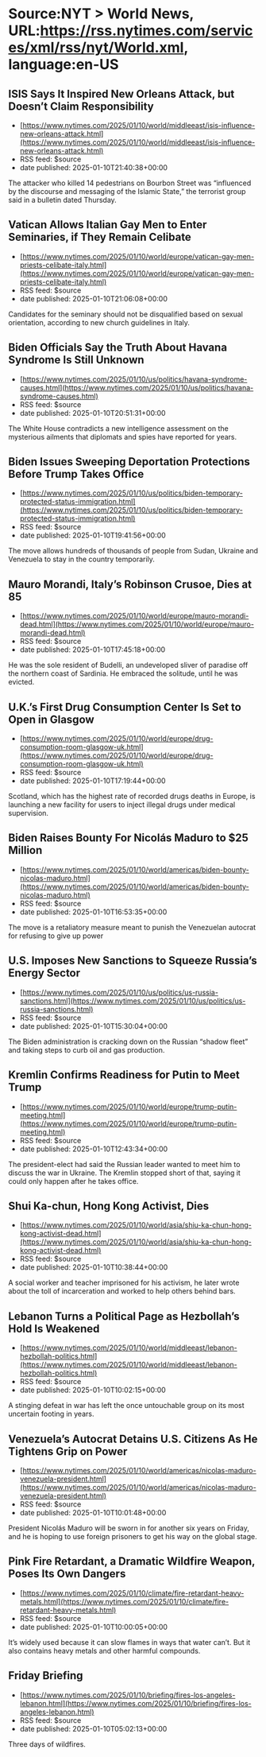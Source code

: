 # Source:NYT > World News, URL:https://rss.nytimes.com/services/xml/rss/nyt/World.xml, language:en-US

## ISIS Says It Inspired New Orleans Attack, but Doesn’t Claim Responsibility
 - [https://www.nytimes.com/2025/01/10/world/middleeast/isis-influence-new-orleans-attack.html](https://www.nytimes.com/2025/01/10/world/middleeast/isis-influence-new-orleans-attack.html)
 - RSS feed: $source
 - date published: 2025-01-10T21:40:38+00:00

The attacker who killed 14 pedestrians on Bourbon Street was “influenced by the discourse and messaging of the Islamic State,” the terrorist group said in a bulletin dated Thursday.

## Vatican Allows Italian Gay Men to Enter Seminaries, if They Remain Celibate
 - [https://www.nytimes.com/2025/01/10/world/europe/vatican-gay-men-priests-celibate-italy.html](https://www.nytimes.com/2025/01/10/world/europe/vatican-gay-men-priests-celibate-italy.html)
 - RSS feed: $source
 - date published: 2025-01-10T21:06:08+00:00

Candidates for the seminary should not be disqualified based on sexual orientation, according to new church guidelines in Italy.

## Biden Officials Say the Truth About Havana Syndrome Is Still Unknown
 - [https://www.nytimes.com/2025/01/10/us/politics/havana-syndrome-causes.html](https://www.nytimes.com/2025/01/10/us/politics/havana-syndrome-causes.html)
 - RSS feed: $source
 - date published: 2025-01-10T20:51:31+00:00

The White House contradicts a new intelligence assessment on the mysterious ailments that diplomats and spies have reported for years.

## Biden Issues Sweeping Deportation Protections Before Trump Takes Office
 - [https://www.nytimes.com/2025/01/10/us/politics/biden-temporary-protected-status-immigration.html](https://www.nytimes.com/2025/01/10/us/politics/biden-temporary-protected-status-immigration.html)
 - RSS feed: $source
 - date published: 2025-01-10T19:41:56+00:00

The move allows hundreds of thousands of people from Sudan, Ukraine and Venezuela to stay in the country temporarily.

## Mauro Morandi, Italy’s Robinson Crusoe, Dies at 85
 - [https://www.nytimes.com/2025/01/10/world/europe/mauro-morandi-dead.html](https://www.nytimes.com/2025/01/10/world/europe/mauro-morandi-dead.html)
 - RSS feed: $source
 - date published: 2025-01-10T17:45:18+00:00

He was the sole resident of Budelli, an undeveloped sliver of paradise off the northern coast of Sardinia. He embraced the solitude, until he was evicted.

## U.K.’s First Drug Consumption Center Is Set to Open in Glasgow
 - [https://www.nytimes.com/2025/01/10/world/europe/drug-consumption-room-glasgow-uk.html](https://www.nytimes.com/2025/01/10/world/europe/drug-consumption-room-glasgow-uk.html)
 - RSS feed: $source
 - date published: 2025-01-10T17:19:44+00:00

Scotland, which has the highest rate of recorded drugs deaths in Europe, is launching a new facility for users to inject illegal drugs under medical supervision.

## Biden Raises Bounty For Nicolás Maduro to $25 Million
 - [https://www.nytimes.com/2025/01/10/world/americas/biden-bounty-nicolas-maduro.html](https://www.nytimes.com/2025/01/10/world/americas/biden-bounty-nicolas-maduro.html)
 - RSS feed: $source
 - date published: 2025-01-10T16:53:35+00:00

The move is a retaliatory measure meant to punish the Venezuelan autocrat for refusing to give up power

## U.S. Imposes New Sanctions to Squeeze Russia’s Energy Sector
 - [https://www.nytimes.com/2025/01/10/us/politics/us-russia-sanctions.html](https://www.nytimes.com/2025/01/10/us/politics/us-russia-sanctions.html)
 - RSS feed: $source
 - date published: 2025-01-10T15:30:04+00:00

The Biden administration is cracking down on the Russian “shadow fleet” and taking steps to curb oil and gas production.

## Kremlin Confirms Readiness for Putin to Meet Trump
 - [https://www.nytimes.com/2025/01/10/world/europe/trump-putin-meeting.html](https://www.nytimes.com/2025/01/10/world/europe/trump-putin-meeting.html)
 - RSS feed: $source
 - date published: 2025-01-10T12:43:34+00:00

The president-elect had said the Russian leader wanted to meet him to discuss the war in Ukraine. The Kremlin stopped short of that, saying it could only happen after he takes office.

## Shui Ka-chun, Hong Kong Activist, Dies
 - [https://www.nytimes.com/2025/01/10/world/asia/shiu-ka-chun-hong-kong-activist-dead.html](https://www.nytimes.com/2025/01/10/world/asia/shiu-ka-chun-hong-kong-activist-dead.html)
 - RSS feed: $source
 - date published: 2025-01-10T10:38:44+00:00

A social worker and teacher imprisoned for his activism, he later wrote about the toll of incarceration and worked to help others behind bars.

## Lebanon Turns a Political Page as Hezbollah’s Hold Is Weakened
 - [https://www.nytimes.com/2025/01/10/world/middleeast/lebanon-hezbollah-politics.html](https://www.nytimes.com/2025/01/10/world/middleeast/lebanon-hezbollah-politics.html)
 - RSS feed: $source
 - date published: 2025-01-10T10:02:15+00:00

A stinging defeat in war has left the once untouchable group on its most uncertain footing in years.

## Venezuela’s Autocrat Detains U.S. Citizens As He Tightens Grip on Power
 - [https://www.nytimes.com/2025/01/10/world/americas/nicolas-maduro-venezuela-president.html](https://www.nytimes.com/2025/01/10/world/americas/nicolas-maduro-venezuela-president.html)
 - RSS feed: $source
 - date published: 2025-01-10T10:01:48+00:00

President Nicolás Maduro will be sworn in for another six years on Friday, and he is hoping to use foreign prisoners to get his way on the global stage.

## Pink Fire Retardant, a Dramatic Wildfire Weapon, Poses Its Own Dangers
 - [https://www.nytimes.com/2025/01/10/climate/fire-retardant-heavy-metals.html](https://www.nytimes.com/2025/01/10/climate/fire-retardant-heavy-metals.html)
 - RSS feed: $source
 - date published: 2025-01-10T10:00:05+00:00

It’s widely used because it can slow flames in ways that water can’t. But it also contains heavy metals and other harmful compounds.

## Friday Briefing
 - [https://www.nytimes.com/2025/01/10/briefing/fires-los-angeles-lebanon.html](https://www.nytimes.com/2025/01/10/briefing/fires-los-angeles-lebanon.html)
 - RSS feed: $source
 - date published: 2025-01-10T05:02:13+00:00

Three days of wildfires.

